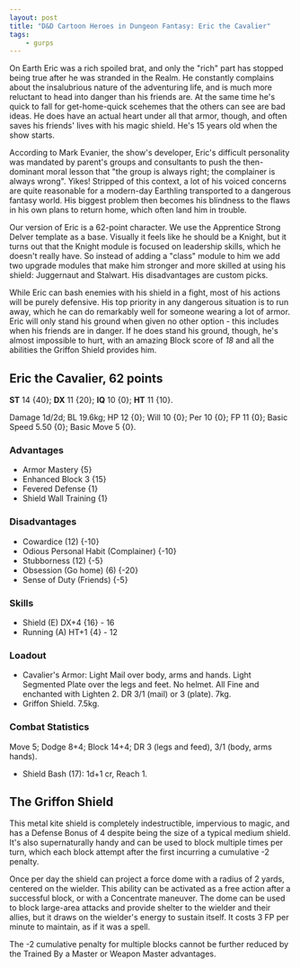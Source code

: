 ```yaml
---
layout: post
title: "D&D Cartoon Heroes in Dungeon Fantasy: Eric the Cavalier"
tags:
    - gurps
---
```


On Earth Eric was a rich spoiled brat, and only the "rich" part has stopped
being true after he was stranded in the Realm. He constantly complains about the
insalubrious nature of the adventuring life, and is much more reluctant to head
into danger than his friends are. At the same time he's quick to fall for
get-home-quick scehemes that the others can see are bad ideas. He does have an
actual heart under all that armor, though, and often saves his friends' lives
with his magic shield. He's 15 years old when the show starts.

According to Mark Evanier, the show's developer, Eric's difficult personality
was mandated by parent's groups and consultants to push the then-dominant moral
lesson that "the group is always right; the complainer is always wrong". Yikes!
Stripped of this context, a lot of his voiced concerns are quite reasonable for
a modern-day Earthling transported to a dangerous fantasy world. His biggest
problem then becomes his blindness to the flaws in his own plans to return home,
which often land him in trouble.

Our version of Eric is a 62-point character. We use the Apprentice Strong Delver
template as a base. Visually it feels like he should be a Knight, but it turns
out that the Knight module is focused on leadership skills, which he doesn't
really have. So instead of adding a "class" module to him we add two upgrade
modules that make him stronger and more skilled at using his shield: Juggernaut
and Stalwart. His disadvantages are custom picks.

While Eric can bash enemies with his shield in a fight, most of his actions will
be purely defensive. His top priority in any dangerous situation is to run away,
which he can do remarkably well for someone wearing a lot of armor. Eric will
only stand his ground when given no other option - this includes when his
friends are in danger. If he does stand his ground, though, he's almost
impossible to hurt, with an amazing Block score of _18_ and all the abilities
the Griffon Shield provides him.

## Eric the Cavalier, 62 points

**ST** 14 {40}; **DX** 11 {20}; **IQ** 10 {0}; **HT** 11 {10}.

Damage 1d/2d; BL 19.6kg; HP 12 {0}; Will 10 {0}; Per 10 {0}; FP 11 {0};
Basic Speed 5.50 {0}; Basic Move 5 {0}.

### Advantages

- Armor Mastery {5}
- Enhanced Block 3 {15}
- Fevered Defense {1}
- Shield Wall Training {1}

### Disadvantages

- Cowardice (12) {-10}
- Odious Personal Habit (Complainer) {-10}
- Stubborness (12) {-5}
- Obsession (Go home) (6) {-20}
- Sense of Duty (Friends) {-5}

### Skills

- Shield (E) DX+4 {16} - 16
- Running (A) HT+1 {4} - 12

### Loadout

- Cavalier's Armor: Light Mail over body, arms and hands. Light Segmented Plate
  over the legs and feet. No helmet. All Fine and enchanted with Lighten 2. DR
  3/1 (mail) or 3 (plate). 7kg.
- Griffon Shield. 7.5kg.

### Combat Statistics

Move 5; Dodge 8+4; Block 14+4; DR 3 (legs and feed), 3/1 (body, arms hands).

- Shield Bash (17): 1d+1 cr, Reach 1.

## The Griffon Shield

This metal kite shield is completely indestructible, impervious to magic, and
has a Defense Bonus of 4 despite being the size of a typical medium shield. It's
also supernaturally handy and can be used to block multiple times per turn,
which each block attempt after the first incurring a cumulative -2 penalty.

Once per day the shield can project a force dome with a radius of 2 yards,
centered on the wielder. This ability can be activated as a free action after a
successful block, or with a Concentrate maneuver. The dome can be used to block
large-area attacks and provide shelter to the wielder and their allies, but it
draws on the wielder's energy to sustain itself. It costs 3 FP per minute to
maintain, as if it was a spell.

The -2 cumulative penalty for multiple blocks cannot be further reduced by the
Trained By a Master or Weapon Master advantages.
